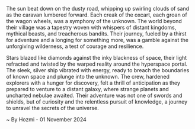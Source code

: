 
The sun beat down on the dusty road, whipping up swirling clouds of sand as the caravan lumbered forward.  Each creak of the oxcart, each groan of the wagon wheels, was a symphony of the unknown. The world beyond their village was a tapestry woven with whispers of distant kingdoms, mythical beasts, and treacherous bandits.  Their journey, fueled by a thirst for adventure and a longing for something more, was a gamble against the unforgiving wilderness, a test of courage and resilience.

Stars blazed like diamonds against the inky blackness of space, their light refracted and twisted by the warped reality around the hyperspace portal. The sleek, silver ship vibrated with energy, ready to breach the boundaries of known space and plunge into the unknown.  The crew, hardened explorers with a hunger for discovery, felt a thrill of anticipation as they prepared to venture to a distant galaxy, where strange planets and uncharted nebulae awaited. Their adventure was not one of swords and shields, but of curiosity and the relentless pursuit of knowledge, a journey to unravel the secrets of the universe. 

~ By Hozmi - 01 November 2024
